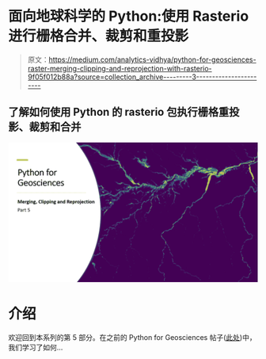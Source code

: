 # 面向地球科学的 Python:使用 Rasterio 进行栅格合并、裁剪和重投影

> 原文：<https://medium.com/analytics-vidhya/python-for-geosciences-raster-merging-clipping-and-reprojection-with-rasterio-9f05f012b88a?source=collection_archive---------3----------------------->

## 了解如何使用 Python 的 rasterio 包执行栅格重投影、裁剪和合并

![](img/7d31df7a6041184e5f05a6d3c4c430ff.png)

# 介绍

欢迎回到本系列的第 5 部分。在之前的 Python for Geosciences 帖子([此处](/analytics-vidhya/python-for-geosciences-raster-bit-masks-explained-step-by-step-8620ed27141e))中，我们学习了如何…